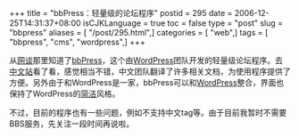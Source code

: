 +++
title = "bbPress：轻量级的论坛程序"
postid = 295
date = 2006-12-25T14:31:37+08:00
isCJKLanguage = true
toc = false
type = "post"
slug = "bbpress"
aliases = [ "/post/295.html",]
categories = [ "web",]
tags = [ "bbpress", "cms", "wordpress",]
+++


从[网谈](http://www.wangtam.com/)那里知道了[bbPress](http://bbpress.org/)，这个由[WordPress](http://Wordpress.org)团队开发的轻量级论坛程序。去[中文站](http://www.bbpress.com.cn/)看了看，感觉相当不错，中文团队翻译了许多相关文档，为使用程序提供了方便。另外由于和WordPress是一家，bbPress可以和[WordPress](http://Wordpress.org)整合，界面也保持了WordPress的[简洁](http://www.bbpress.com.cn/forums/)风格。

不过，目前的程序也有一些问题，例如不支持中文tag等。由于目前我暂时不需要BBS服务，先关注一段时间再说啦。

